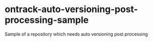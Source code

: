 ontrack-auto-versioning-post-processing-sample
==============================================

Sample of a repository which needs auto versioning post processing
